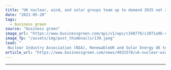 ```yaml
---
title: "UK nuclear, wind, and solar groups team up to demand 2035 net zero grid target"
date: "2021-05-20"
tags: 
  - business green
source: "business green"
image_url: "https://www.businessgreen.com/api/v1/wps/c348776/c2071a9b-c167-4f36-a175-af820111842e/7/hinkleycgiimage-350x250-185x114.jpeg"
image_fp: "/assets/img/post_thumbnails/139.jpeg"
lead: "
 Nuclear Industry Association (NIA), RenewableUK and Solar Energy UK team up to demand clearer, ambitious clean energy goals ..."
article_url: "https://www.businessgreen.com/news/4031578/uk-nuclear-wind-solar-team-demand-2035-net-zero-grid-target"
---
```


---
